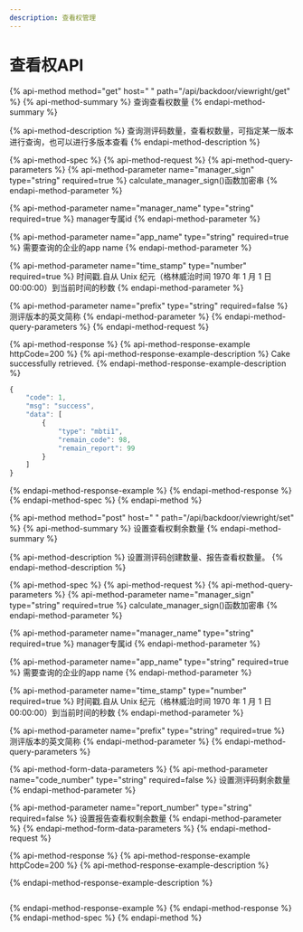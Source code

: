 ```yaml
---
description: 查看权管理
---
```


# 查看权API

{% api-method method="get" host=" " path="/api/backdoor/viewright/get" %}
{% api-method-summary %}
查询查看权数量
{% endapi-method-summary %}

{% api-method-description %}
查询测评码数量，查看权数量，可指定某一版本进行查询，也可以进行多版本查看
{% endapi-method-description %}

{% api-method-spec %}
{% api-method-request %}
{% api-method-query-parameters %}
{% api-method-parameter name="manager\_sign" type="string" required=true %}
calculate\_manager\_sign\(\)函数加密串
{% endapi-method-parameter %}

{% api-method-parameter name="manager\_name" type="string" required=true %}
manager专属id
{% endapi-method-parameter %}

{% api-method-parameter name="app\_name" type="string" required=true %}
需要查询的企业的app name
{% endapi-method-parameter %}

{% api-method-parameter name="time\_stamp" type="number" required=true %}
时间戳.自从 Unix 纪元（格林威治时间 1970 年 1 月 1 日 00:00:00）到当前时间的秒数
{% endapi-method-parameter %}

{% api-method-parameter name="prefix" type="string" required=false %}
测评版本的英文简称
{% endapi-method-parameter %}
{% endapi-method-query-parameters %}
{% endapi-method-request %}

{% api-method-response %}
{% api-method-response-example httpCode=200 %}
{% api-method-response-example-description %}
Cake successfully retrieved.
{% endapi-method-response-example-description %}

```javascript
{
    "code": 1,
    "msg": "success",
    "data": [
        {
            "type": "mbti1",
            "remain_code": 98,
            "remain_report": 99
        }
    ]
}
```
{% endapi-method-response-example %}
{% endapi-method-response %}
{% endapi-method-spec %}
{% endapi-method %}



{% api-method method="post" host=" " path="/api/backdoor/viewright/set" %}
{% api-method-summary %}
设置查看权剩余数量
{% endapi-method-summary %}

{% api-method-description %}
设置测评码创建数量、报告查看权数量。
{% endapi-method-description %}

{% api-method-spec %}
{% api-method-request %}
{% api-method-query-parameters %}
{% api-method-parameter name="manager\_sign" type="string" required=true %}
calculate\_manager\_sign\(\)函数加密串
{% endapi-method-parameter %}

{% api-method-parameter name="manager\_name" type="string" required=true %}
manager专属id
{% endapi-method-parameter %}

{% api-method-parameter name="app\_name" type="string" required=true %}
需要查询的企业的app name
{% endapi-method-parameter %}

{% api-method-parameter name="time\_stamp" type="number" required=true %}
时间戳.自从 Unix 纪元（格林威治时间 1970 年 1 月 1 日 00:00:00）到当前时间的秒数
{% endapi-method-parameter %}

{% api-method-parameter name="prefix" type="string" required=true %}
测评版本的英文简称
{% endapi-method-parameter %}
{% endapi-method-query-parameters %}

{% api-method-form-data-parameters %}
{% api-method-parameter name="code\_number" type="string" required=false %}
设置测评码剩余数量
{% endapi-method-parameter %}

{% api-method-parameter name="report\_number" type="string" required=false %}
设置报告查看权剩余数量
{% endapi-method-parameter %}
{% endapi-method-form-data-parameters %}
{% endapi-method-request %}

{% api-method-response %}
{% api-method-response-example httpCode=200 %}
{% api-method-response-example-description %}

{% endapi-method-response-example-description %}

```

```
{% endapi-method-response-example %}
{% endapi-method-response %}
{% endapi-method-spec %}
{% endapi-method %}






